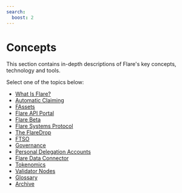 ```yaml
---
search:
  boost: 2
---
```


# Concepts

This section contains in-depth descriptions of Flare's key concepts, technology and tools.

Select one of the topics below:

* [What Is Flare?](./flare.md)
* [Automatic Claiming](./automatic-claiming.md)
* [FAssets](https://dev.flare.network/fassets/overview)
* [Flare API Portal](./api-portal.md)
* [Flare Beta](./flare-beta.md)
* [Flare Systems Protocol](./flare-systems-protocol.md)
* [The FlareDrop](./the-flaredrop.md)
* [FTSO](./ftso/index.md)
* [Governance](./governance.md)
* [Personal Delegation Accounts](./personal-delegation-account.md)
* [Flare Data Connector](./data-connector.md)
* [Tokenomics](./tokenomics.md)
* [Validator Nodes](./validators.md)
* [Glossary](./glossary.md)
* [Archive](./archive/index.md)
